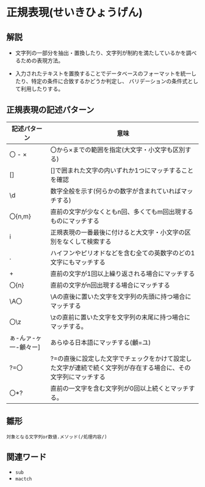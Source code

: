 # 正規表現(せいきひょうげん)  
## 解説  
* 文字列の一部分を抽出・置換したり、文字列が制約を満たしているかを調べるための表現方法。
  
* 入力されたテキストを置換することでデータベースのフォーマットを統一したり、特定の条件に合致するかどうか判定し、
  バリデーションの条件式として利用したりする。

## 正規表現の記述パターン  

|記述パターン        |意味                                                                                                 |
|-------------------|-----------------------------------------------------------------------------------------------------|
|〇 - × 　          |〇から×までの範囲を指定(大文字・小文字も区別する)                                                        |
|[]                 |[]で囲まれた文字の内いずれか1つにマッチすることを確認                                                     |
|\d                 |数字全般を示す(何らかの数字が含まれていればマッチする)                                                    |
|〇{n,m}            |直前の文字が少なくともn回、多くてもm回出現するものにマッチする                                             |              
|i                  |正規表現の一番最後に付けると大文字・小文字の区別をなくして検索する                                          |
|.                  |ハイフンやピリオドなどを含む全ての英数字のどの1文字にもマッチする                                           |
|+                  |直前の文字が1回以上繰り返される場合にマッチする                                                            |
|〇{n}              |直前の文字がn回出現する場合にマッチする                                                                    |
|\A〇               |\Aの直後に置いた文字を文字列の先頭に持つ場合にマッチする                                                    |
|〇\z               |\zの直前に置いた文字を文字列の末尾に持つ場合にマッチする。                                                  |
|ぁ-んァ-ヶ一-龥々ー]|あらゆる日本語にマッチする(龥=ユ)                                                                         |
|?=〇               |?=の直後に設定した文字でチェックをかけて設定した文字が連続で続く文字列が存在する場合に、その文字列にマッチする   |
|〇*?               |直前の一文字を含む文字列が0回以上続くとマッチする。                                                         |

## 雛形   
```rub
対象となる文字列or数値.メソッド(/処理内容/)
```
  
## 関連ワード  
* `sub`
* `mactch`
